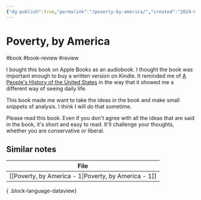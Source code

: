 ```yaml
---
{"dg-publish":true,"permalink":"/poverty-by-america/","created":"2024-01-12T19:05:52.000+09:00","updated":"2024-01-12T19:18:09.000+09:00"}
---
```


# Poverty, by America

#book #book-review #review

I bought this book on Apple Books as an audiobook. I thought the book was important enough to buy a written version on Kindle. It reminded me of [A People's History of the United States](https://en.wikipedia.org/wiki/A_People%27s_History_of_the_United_States) in the way that it showed me a different way of seeing daily life.

This book made me want to take the ideas in the book and make small snippets of analysis. I think I will do that sometime.

Please read this book. Even if you don't agree with all the ideas that are said in the book, it's short and easy to read. It'll challenge your thoughts, whether you are conservative or liberal.

## Similar notes

| File                                                    |
| ------------------------------------------------------- |
| [[Poverty, by America - 1\|Poverty, by America - 1]] |

{ .block-language-dataview}

